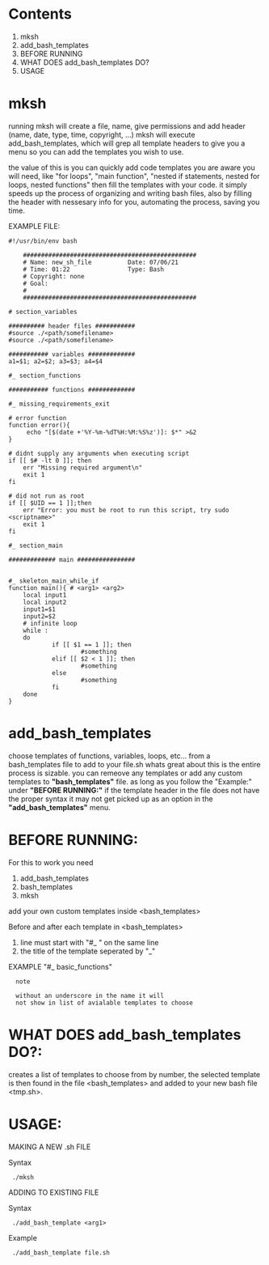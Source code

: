 # Contents
  1. mksh
  2. add_bash_templates
  3. BEFORE RUNNING
  4. WHAT DOES add_bash_templates DO\?
  5. USAGE

# mksh
running mksh will create a file, name, give permissions and add header 
(name, date, type, time, copyright, ...) mksh will execute 
add_bash_templates, which will grep all template headers to give you a menu
so you can add the templates you wish to use.

the value of this is you can quickly add code templates you are 
aware you will need, like "for loops", "main function", "nested if statements, nested for loops, nested functions"
then fill the templates with your code. it simply speeds up the process of organizing
and writing bash files, also by filling the header with nessesary 
info for you, automating the process, saving you time.

  EXAMPLE FILE:
  
    #!/usr/bin/env bash

        ################################################
        # Name: new_sh_file          Date: 07/06/21
        # Time: 01:22                Type: Bash
        # Copyright: none
        # Goal:
        #
        ################################################

    # section_variables

    ########## header files ###########
    #source ./<path/somefilename>
    #source ./<path/somefilename> 

    ########### variables #############
    a1=$1; a2=$2; a3=$3; a4=$4

    #_ section_functions

    ########### functions #############

    #_ missing_requirements_exit
    
    # error function 
    function error(){
         echo "[$(date +'%Y-%m-%dT%H:%M:%S%z')]: $*" >&2
    }

    # didnt supply any arguments when executing script
    if [[ $# -lt 0 ]]; then
        err "Missing required argument\n"
        exit 1
    fi

    # did not run as root
    if [[ $UID == 1 ]];then 
        err "Error: you must be root to run this script, try sudo <scriptname>"
        exit 1
    fi

    #_ section_main

    ############# main ################


    #_ skeleton_main_while_if
    function main(){ # <arg1> <arg2>
        local input1
        local input2
        input1=$1
        input2=$2
        # infinite loop
        while :
        do
                if [[ $1 == 1 ]]; then
                        #something
                elif [[ $2 < 1 ]]; then
                        #something
                else
                        #something
                fi
        done
    }


# add_bash_templates

choose templates of functions, variables, loops, etc... from a bash_templates file to add to your file.sh
whats great about this is the entire process is sizable. you can remeove any templates or add any custom 
templates to **"bash_templates"** file. as long as you follow the "Example:" under **"BEFORE RUNNING:"**
if the template header in the file does not have the proper syntax it may not get picked up as an option 
in the **"add_bash_templates"** menu.

# BEFORE RUNNING:

For this to work you need
  1) add_bash_templates
  2) bash_templates 
  3) mksh

add your own custom templates inside \<bash_templates\>
  
Before and after each template in \<bash_templates\> 
  1) line must start with "#_ " on the same line
  2) the title of the template seperated by "_"
    
   EXAMPLE "#_ basic_functions"
   
      note
      
      without an underscore in the name it will
      not show in list of avialable templates to choose


# WHAT DOES add_bash_templates DO\?:
  
  creates a list of templates to choose from by number, the
  selected template is then found in the file \<bash_templates\>
  and added to your new bash file \<tmp.sh\>. 


# USAGE: 

MAKING A NEW .sh FILE
  
   Syntax
   
     ./mksh


ADDING TO EXISTING FILE

   Syntax 
   
     ./add_bash_template <arg1> 

   Example 
        
     ./add_bash_template file.sh
  

